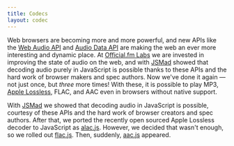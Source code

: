 ```yaml
---
title: Codecs
layout: codec
---
```


Web browsers are becoming more and more powerful, and new APIs like the [Web Audio API][web-audio] and [Audio Data API][audio-data] are making the web an ever more interesting and dynamic place. At [Official.fm Labs](/) we are invested in improving the state of audio on the web, and with [JSMad][jsmad] showed that decoding audio purely in JavaScript is possible thanks to these APIs and the hard work of browser makers and spec authors. Now we've done it again &mdash; not just once, but _three_ more times! With these, it is possible to play MP3, [Apple Lossless][apple-lossless], FLAC, and AAC even in browsers without native support.

With [JSMad](/codecs/mp3) we showed that decoding audio in JavaScript is possible, courtesy of these APIs and the hard work of browser creators and spec authors. After that, we ported the recently open sourced Apple Lossless decoder to JavaScript as [alac.js](/codecs/alac). However, we decided that wasn't enough, so we rolled out [flac.js](/codecs/flac). Then, suddenly, [aac.js](/codecs/aac) appeared.


[web-audio]: https://dvcs.w3.org/hg/audio/raw-file/tip/webaudio/specification.html
[audio-data]: https://wiki.mozilla.org/Audio_Data_API
[jsmad]: https://github.com/audiocogs/jsmad
[apple-lossless]: http://alac.macosforge.org/
